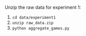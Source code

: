 Unzip the raw data for experiment 1: 

1. `cd data/experiment1`
2. `unzip raw_data.zip` 
3. `python aggregate_games.py`
